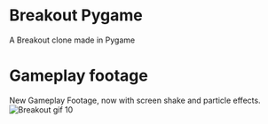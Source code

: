 # Breakout Pygame
 A Breakout clone made in Pygame

# Gameplay footage
 New Gameplay Footage, now with screen shake and particle effects.
 ![Breakout gif 10](https://user-images.githubusercontent.com/102329519/178055636-f8db1a76-aaa4-4f7a-bda6-7cd3f832e9dc.gif)
